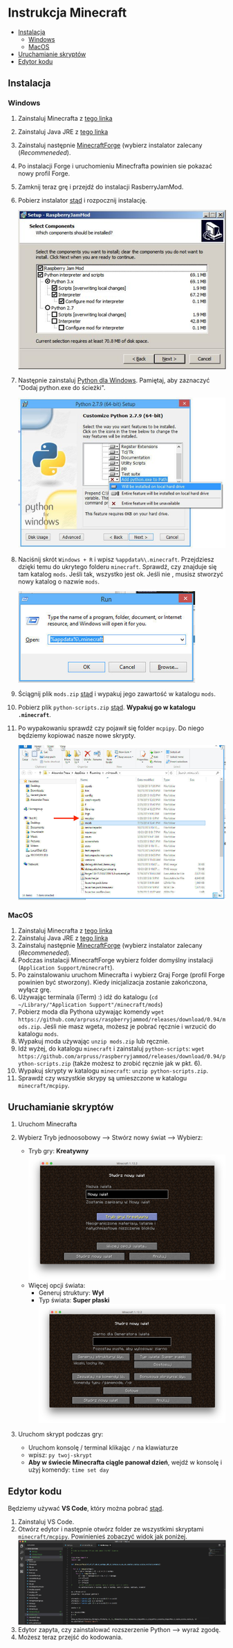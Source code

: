 
# Instrukcja Minecraft

* [Instalacja](#instalacja)
	* [Windows](#windows)
	* [MacOS](#macos)
* [Uruchamianie skryptów](#uruchamianie-skryptów)
* [Edytor kodu](#edytor-kodu)


## Instalacja

### Windows

1. Zainstaluj Minecrafta z [tego linka](https://minecraft.net/pl-pl/download/)
1. Zainstaluj Java JRE z [tego linka](https://java.com/pl/download/)
1. Zainstaluj następnie [MinecraftForge](https://files.minecraftforge.net/) (wybierz instalator zalecany (*Recommeneded*).
1. Po instalacji Forge i uruchomieniu Minecfrafta powinien sie pokazać nowy profil Forge.
1. Zamknij teraz grę i przejdź do instalacji RasberryJamMod.
1. Pobierz instalator [stąd](https://github.com/arpruss/raspberryjammod/releases/download/0.94/RaspberryJamMod-Installer.exe) i rozpocznij instalację.

	![](img/rasberry-jam-mod-installer.jpg)

1. Następnie zainstaluj [Python dla Windows](https://www.python.org/downloads/release/python-365/). Pamiętaj, aby zaznaczyć "Dodaj python.exe do ścieżki".

	![](img/python-installer.jpg)

1. Naciśnij skrót `Windows + R` i wpisz `%appdata%\.minecraft`. Przejdziesz dzięki temu do ukrytego folderu `minecraft`. Sprawdź, czy znajduje się tam katalog `mods`. Jeśli tak, wszystko jest ok. Jeśli nie , musisz stworzyć nowy katalog o nazwie `mods`.

	![](img/appdata.jpg)

1. Ściągnij plik `mods.zip` [stąd](https://github.com/arpruss/raspberryjammod/releases/download/0.94/mods.zip) i wypakuj jego zawartość w katalogu `mods`.
1. Pobierz plik `python-scripts.zip` [stąd](https://github.com/arpruss/raspberryjammod/releases/download/0.94/python-scripts.zip). **Wypakuj go w katalogu `.minecraft`**.
1. Po wypakowaniu sprawdź czy pojawił się folder `mcpipy`. Do niego będziemy kopiować nasze nowe skrypty.

	![](img/mods-mcpipy.jpg)

### MacOS

1. Zainstaluj Minecrafta z [tego linka](https://minecraft.net/pl-pl/download/)
1. Zainstaluj Java JRE z [tego linka](https://java.com/pl/download/)
1. Zainstaluj następnie [MinecraftForge](https://files.minecraftforge.net/) (wybierz instalator zalecany (*Recommeneded*).
1. Podczas instalacji MinecraftForge wybierz folder domyślny instalacji (`Application Support/minecraft`).
1. Po zainstalowaniu uruchom Minecrafta i wybierz Graj Forge (profil Forge powinien być stworzony). Kiedy inicjalizacja zostanie zakończona, wyłącz grę.
1. Używając terminala (iTerm) :) idź do katalogu (`cd ~/Library/"Application Support"/minecraft/mods`)
1. Pobierz moda dla Pythona używając komendy `wget https://github.com/arpruss/raspberryjammod/releases/download/0.94/mods.zip`. Jeśli nie masz wgeta, możesz je pobrać ręcznie i wrzucić do katalogu `mods`.
1. Wypakuj moda używając `unzip mods.zip` lub ręcznie.
1. Idź wyżej, do katalogu `minecraft` i zainstaluj `python-scripts`: `wget https://github.com/arpruss/raspberryjammod/releases/download/0.94/python-scripts.zip` (także możesz to zrobić ręcznie jak w pkt. 6).
1. Wypakuj skrypty w katalogu `minecraft`: `unzip python-scripts.zip`.
1. Sprawdź czy wszystkie skrypy są umieszczone w katalogu `minecraft/mcpipy`.


## Uruchamianie skryptów

1. Uruchom Minecrafta
2. Wybierz Tryb jednoosobowy --> Stwórz nowy świat --> Wybierz:
	- Tryb gry: **Kreatywny**
	![](img/new-world-1.png)
	- Więcej opcji świata:
	    - Generuj struktury: **Wył**
	    - Typ świata: **Super płaski**
	![](img/new-world-2.png)

3. Uruchom skrypt podczas gry:
   - Uruchom konsolę / terminal klikając `/` na klawiaturze
   - wpisz: `py twoj-skrypt`
   - **Aby w świecie Minecrafta ciągle panował dzień**, wejdź w konsolę i użyj komendy: `time set day`


## Edytor kodu

Będziemy używać **VS Code**, który można pobrać [stąd](https://code.visualstudio.com/).

1. Zainstaluj VS Code.
2. Otwórz edytor i następnie otwórz folder ze wszystkimi skryptami `minecraft/mcpipy`. Powinienieś zobaczyć widok jak poniżej.
![](img/vscode.png)
3. Edytor zapyta, czy zainstalować rozszerzenie Python --> wyraź zgodę.
4. Możesz teraz przejść do kodowania.



